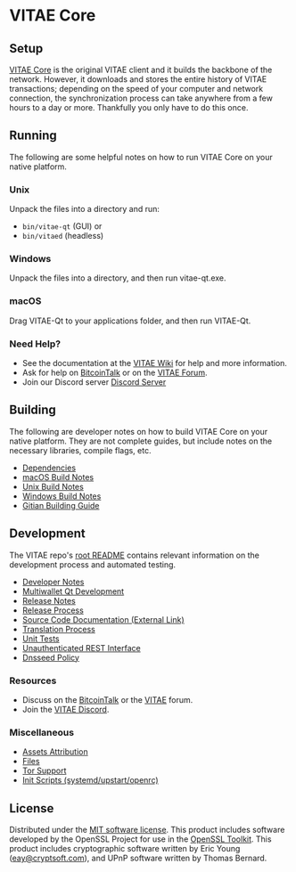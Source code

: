 VITAE Core
=====================

Setup
---------------------
[VITAE Core](http://vitae.org/wallet) is the original VITAE client and it builds the backbone of the network. However, it downloads and stores the entire history of VITAE transactions; depending on the speed of your computer and network connection, the synchronization process can take anywhere from a few hours to a day or more. Thankfully you only have to do this once.

Running
---------------------
The following are some helpful notes on how to run VITAE Core on your native platform.

### Unix

Unpack the files into a directory and run:

- `bin/vitae-qt` (GUI) or
- `bin/vitaed` (headless)

### Windows

Unpack the files into a directory, and then run vitae-qt.exe.

### macOS

Drag VITAE-Qt to your applications folder, and then run VITAE-Qt.

### Need Help?

* See the documentation at the [VITAE Wiki](https://github.com/VITAE-Project/VITAE/wiki)
for help and more information.
* Ask for help on [BitcoinTalk](https://bitcointalk.org/index.php?topic=1262920.0) or on the [VITAE Forum](http://forum.vitae.org/).
* Join our Discord server [Discord Server](https://discord.pivx.org)

Building
---------------------
The following are developer notes on how to build VITAE Core on your native platform. They are not complete guides, but include notes on the necessary libraries, compile flags, etc.

- [Dependencies](dependencies.md)
- [macOS Build Notes](build-osx.md)
- [Unix Build Notes](build-unix.md)
- [Windows Build Notes](build-windows.md)
- [Gitian Building Guide](gitian-building.md)

Development
---------------------
The VITAE repo's [root README](/README.md) contains relevant information on the development process and automated testing.

- [Developer Notes](developer-notes.md)
- [Multiwallet Qt Development](multiwallet-qt.md)
- [Release Notes](release-notes.md)
- [Release Process](release-process.md)
- [Source Code Documentation (External Link)](https://www.fuzzbawls.pw/vitae/doxygen/)
- [Translation Process](translation_process.md)
- [Unit Tests](unit-tests.md)
- [Unauthenticated REST Interface](REST-interface.md)
- [Dnsseed Policy](dnsseed-policy.md)

### Resources
* Discuss on the [BitcoinTalk](https://bitcointalk.org/index.php?topic=1262920.0) or the [VITAE](http://forum.vitae.org/) forum.
* Join the [VITAE Discord](https://discord.vitae.org).

### Miscellaneous
- [Assets Attribution](assets-attribution.md)
- [Files](files.md)
- [Tor Support](tor.md)
- [Init Scripts (systemd/upstart/openrc)](init.md)

License
---------------------
Distributed under the [MIT software license](/COPYING).
This product includes software developed by the OpenSSL Project for use in the [OpenSSL Toolkit](https://www.openssl.org/). This product includes
cryptographic software written by Eric Young ([eay@cryptsoft.com](mailto:eay@cryptsoft.com)), and UPnP software written by Thomas Bernard.
